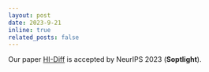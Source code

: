 ```yaml
---
layout: post
date: 2023-9-21
inline: true
related_posts: false
---
```


Our paper [HI-Diff](https://arxiv.org/abs/2305.12966) is accepted by NeurIPS 2023 (**Soptlight**).

